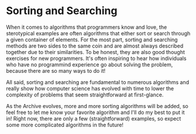 <script>
MathJax.Hub.Queue(["Typeset",MathJax.Hub]);
</script>
$$ 
\newcommand{\d}{\mathrm{d}}
\newcommand{\bff}{\boldsymbol{f}}
\newcommand{\bfg}{\boldsymbol{g}}
\newcommand{\bfp}{\boldsymbol{p}}
\newcommand{\bfq}{\boldsymbol{q}}
\newcommand{\bfx}{\boldsymbol{x}}
\newcommand{\bfu}{\boldsymbol{u}}
\newcommand{\bfv}{\boldsymbol{v}}
\newcommand{\bfA}{\boldsymbol{A}}
\newcommand{\bfB}{\boldsymbol{B}}
\newcommand{\bfC}{\boldsymbol{C}}
\newcommand{\bfM}{\boldsymbol{M}}
\newcommand{\bfJ}{\boldsymbol{J}}
\newcommand{\bfR}{\boldsymbol{R}}
\newcommand{\bfT}{\boldsymbol{T}}
\newcommand{\bfomega}{\boldsymbol{\omega}}
\newcommand{\bftau}{\boldsymbol{\tau}}
$$

# Sorting and Searching
When it comes to algorithms that programmers know and love, the sterotypical examples are often algorithms that either sort or search through a given container of elements.
For the most part, sorting and searching methods are two sides to the same coin and are almost always described together due to their similarities.
To be honest, they are also good thought exercises for new programmers.
It's often inspiring to hear how individuals who have no programmind experience go about solving the problem, because there are so many ways to do it!

All said, sorting and searching are fundamental to numerous algorithms and really show how computer science has evolved with time to lower the complexity of problems that seem straightforward at first-glance.

As the Archive evolves, more and more sorting algorithms will be added, so feel free to let me know your favorite algorithm and I'll do my best to put it in!
Right now, there are only a few (straightforward) examples, so expect some more complicated algorithms in the future!
